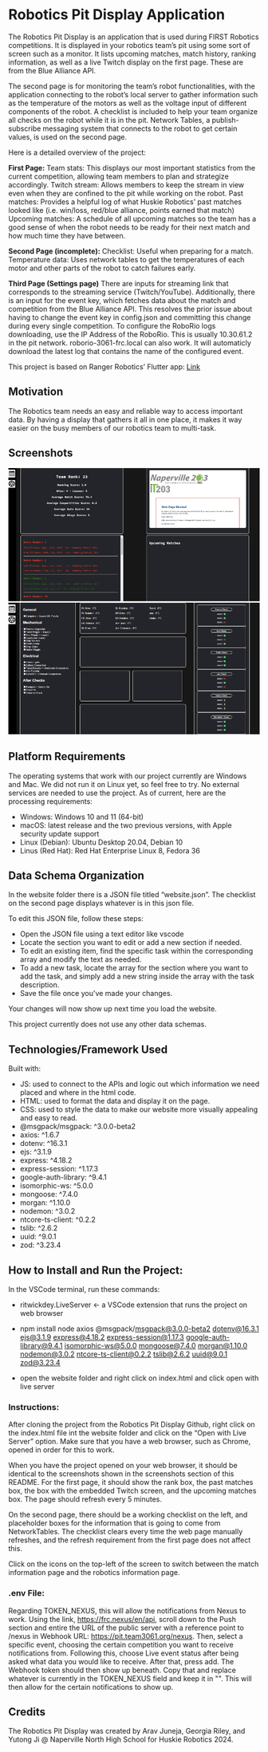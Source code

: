 # Robotics Pit Display Application

The Robotics Pit Display is an application that is used during FIRST Robotics competitions. It is displayed in your robotics team’s pit using some sort of screen such as a monitor. It lists upcoming matches, match history, ranking information, as well as a live Twitch display on the first page. These are from the Blue Alliance API.

The second page is for monitoring the team’s robot functionalities, with the application connecting to the robot’s local server to gather information such as the temperature of the motors as well as the voltage input of different components of the robot. A checklist is included to help your team organize all checks on the robot while it is in the pit. Network Tables, a publish-subscribe messaging system that connects to the robot to get certain values, is used on the second page.

Here is a detailed overview of the project:

**First Page:**
Team stats: This displays our most important statistics from the current competition, allowing team members to plan and strategize accordingly.
Twitch stream: Allows members to keep the stream in view even when they are confined to the pit while working on the robot.
Past matches: Provides a helpful log of what Huskie Robotics’ past matches looked like (i.e. win/loss, red/blue alliance, points earned that match)
Upcoming matches: A schedule of all upcoming matches so the team has a good sense of when the robot needs to be ready for their next match and how much time they have between.

**Second Page (incomplete):**
Checklist: Useful when preparing for a match.
Temperature data: Uses network tables to get the temperatures of each motor and other parts of the robot to catch failures early.

**Third Page (Settings page)**
There are inputs for streaming link that corresponds to the streaming service (Twitch/YouTube). Additionally, there is an input for the event key, which fetches data about the match and competition from the Blue Alliance API. This resolves the prior issue about having to change the event key in config.json and committing this change during every single competition. To configure the RoboRio logs downloading, use the IP Address of the RoboRio. This is usually 10.30.61.2 in the pit network. roborio-3061-frc.local can also work. It will automaticly download the latest log that contains the name of the configured event.
 
This project is based on Ranger Robotics’ Flutter app: [Link](https://github.com/3015RangerRobotics/2023Public)

## Motivation

The Robotics team needs an easy and reliable way to access important data. By having a display that gathers it all in one place, it makes it way easier on the busy members of our robotics team to multi-task.

## Screenshots

![Picture](readmeimages/img1.png)
![Picture](readmeimages/img2.png)

## Platform Requirements

The operating systems that work with our project currently are Windows and Mac. We did not run it on Linux yet, so feel free to try. No external services are needed to use the project. As of current, here are the processing requirements:

- Windows: Windows 10 and 11 (64-bit)
- macOS: latest release and the two previous versions, with Apple security update support
- Linux (Debian): Ubuntu Desktop 20.04, Debian 10
- Linus (Red Hat): Red Hat Enterprise Linux 8, Fedora 36

## Data Schema Organization

In the website folder there is a JSON file titled “website.json”. The checklist on the second page displays whatever is in this json file.

To edit this JSON file, follow these steps:

- Open the JSON file using a text editor like vscode
- Locate the section you want to edit or add a new section if needed.
- To edit an existing item, find the specific task within the corresponding array and modify the text as needed.
- To add a new task, locate the array for the section where you want to add the task, and simply add a new string inside the array with the task description.
- Save the file once you've made your changes.

Your changes will now show up next time you load the website.

This project currently does not use any other data schemas.

## Technologies/Framework Used

Built with:

- JS: used to connect to the APIs and logic out which information we need placed and where in the html code.
- HTML: used to format the data and display it on the page.
- CSS: used to style the data to make our website more visually appealing and easy to read.
- @msgpack/msgpack: ^3.0.0-beta2
- axios: ^1.6.7
- dotenv: ^16.3.1
- ejs: ^3.1.9
- express: ^4.18.2
- express-session: ^1.17.3
- google-auth-library: ^9.4.1
- isomorphic-ws: ^5.0.0
- mongoose: ^7.4.0
- morgan: ^1.10.0
- nodemon: ^3.0.2
- ntcore-ts-client: ^0.2.2
- tslib: ^2.6.2
- uuid: ^9.0.1
- zod: ^3.23.4

## How to Install and Run the Project:

In the VSCode terminal, run these commands:

- ritwickdey.LiveServer ← a VSCode extension that runs the project on web browser

- npm install node axios @msgpack/msgpack@3.0.0-beta2 dotenv@16.3.1 ejs@3.1.9 express@4.18.2 express-session@1.17.3 google-auth-library@9.4.1 isomorphic-ws@5.0.0 mongoose@7.4.0 morgan@1.10.0 nodemon@3.0.2 ntcore-ts-client@0.2.2 tslib@2.6.2 uuid@9.0.1 zod@3.23.4

- open the website folder and right click on index.html and click open with live server

### Instructions:

After cloning the project from the Robotics Pit Display Github, right click on the index.html file int the website folder and click on the “Open with Live Server” option. Make sure that you have a web browser, such as Chrome, opened in order for this to work.

When you have the project opened on your web browser, it should be identical to the screenshots shown in the screenshots section of this README. For the first page, it should show the rank box, the past matches box, the box with the embedded Twitch screen, and the upcoming matches box. The page should refresh every 5 minutes.

On the second page, there should be a working checklist on the left, and placeholder boxes for the information that is going to come from NetworkTables. The checklist clears every time the web page manually refreshes, and the refresh requirement from the first page does not affect this.

Click on the icons on the top-left of the screen to switch between the match information page and the robotics information page.

### .env File:

Regarding TOKEN_NEXUS, this will allow the notifications from Nexus to work. Using the link, https://frc.nexus/en/api, scroll down to the Push section and entire the URL of the public server with a reference point to /nexus in Webhook URL: https://pit.team3061.org/nexus. Then, select a specific event, choosing the certain competition you want to receive notifications from. Following this, choose Live event status after being asked what data you would like to receive. After that, press add. The Webhook token should then show up beneath. Copy that and replace whatever is currently in the TOKEN_NEXUS field and keep it in "". This will then allow for the certain notifications to show up.
## Credits

The Robotics Pit Display was created by Arav Juneja, Georgia Riley, and Yutong Ji @ Naperville North High School for Huskie Robotics 2024.
